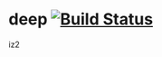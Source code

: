 # deep  [![Build Status](https://travis-ci.com/Serjio2888/iz2.svg?branch=iz2)](https://travis-ci.com/Serjio2888/iz2)
iz2


